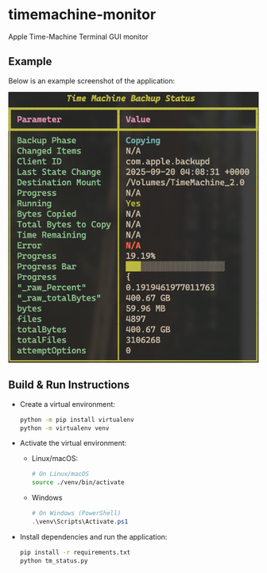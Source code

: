 # timemachine-monitor
Apple Time-Machine Terminal GUI monitor

## Example

Below is an example screenshot of the application:

![Screenshot](screenshot.png)

## Build & Run Instructions

- Create a virtual environment:
    ```bash
    python -m pip install virtualenv
    python -m virtualenv venv
    ```

- Activate the virtual environment:
  - Linux/macOS:
    ```bash
    # On Linux/macOS
    source ./venv/bin/activate
    ```
  - Windows
    ```ps1
    # On Windows (PowerShell)
    .\venv\Scripts\Activate.ps1
    ```
- Install dependencies and run the application:
    ```bash
    pip install -r requirements.txt
    python tm_status.py
    ```
